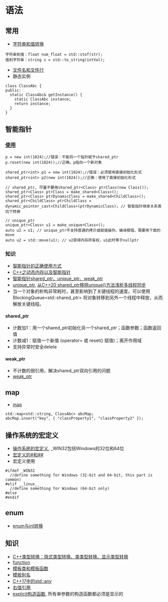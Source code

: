 # 语法
## 常用
* [字符串和值转换](https://www.programiz.com/cpp-programming/string-float-conversion)
```
字符串到值：float num_float = std::stof(str);
值到字符串：string s = std::to_string(intVal);
```
* [文件名和文件行](https://blog.csdn.net/nyist_zxp/article/details/107890791)
* 静态实例
```
class ClassAbc {
public:
  static ClassAbc& getInstance() {
    static ClassAbc instance;
    return instance;
  }
}
```

## 智能指针
### [使用](https://javajgs.com/archives/114676)
```
p = new int(1024);//错误：不能将一个指针赋予shared_ptr
p.reset(new int(1024));//正确。p指向一个新对象

shared_ptr<int> p1 = new int(1024);//错误：必须使用直接初始化形式
shared_ptr<int> p2(new int(1024));//正确：使用了直接初始化形式

// shared_ptr, 尽量不要用shared_ptr<Class> ptrClass(new Class());
shared_ptr<Class> ptrClass = make_shared<Class>();
shared_ptr<Class> ptrDynamicClass = make_shared<ChildClass>();
shared_ptr<ChildClass> ptrChildClass = dynamic_pointer_cast<ChildClass>(ptrDynamicClass); // 智能指针继承关系类向下转换

// unique_ptr
unique_ptr<Class> u1 = make_unique<Class>();
auto u2 = u1; // unique_ptr不支持普通的拷贝或赋值操作。编译报错，需要用下面的move
auto u2 = std::move(u1); // u2获得内存所有权，u1此时等于nullptr
```

### 知识
* [智能指针的正确使用方式](https://cloud.tencent.com/developer/article/1517336)
* [C++之动态内存以及智能指针](https://blog.csdn.net/weixin_43518637/article/details/110942288)
* [智能指针shared_ptr、unique_ptr、weak_ptr](https://blog.csdn.net/wanggao_1990/article/details/97932162)
* [unique_ptr](https://blog.csdn.net/afei__/article/details/80670283), [从C++20 shared_ptr移除unique()方法浅析多线程同步](https://blog.csdn.net/zxpoiu/article/details/111255182)
* 当一个对象的析构非常耗时，甚至影响到了关键线程的速度。可以使用BlockingQueue<std::shared_ptr<void>> 将对象转移到另外一个线程中释放，从而解放关键线程。

#### shared_ptr
* 计数加1：用一个shared_ptr初始化另一个shared_ptr；函数参数；函数返回值
* 计数减1：赋值一个新值 (operator= 或 reset() 赋值)；离开作用域
* 支持异常时安全delete
#### weak_ptr
* 不计数的弱引用，解决shared_ptr双向引用的问题
* [weak_ptr](https://blog.csdn.net/c_base_jin/article/details/79440999)

## map
* [map](https://blog.csdn.net/sevenjoin/article/details/81943864)
```
std::map<std::string, ClassAbc> abcMap;
abcMap.insert("key", { "classProperty1", "classProperty2" });
```

## 操作系统的宏定义
* [操作系统的宏定义](https://blog.51cto.com/u_8081755/3351682), _WIN32包括Windows的32位和64位
* [宏定义的#和##](https://blog.csdn.net/qq_27074387/article/details/51646681)
* 宏定义使用
```
#ifdef _WIN32
  //define something for Windows (32-bit and 64-bit, this part is common)
#elif __linux__
  //define something for Windows (64-bit only)
#else
#endif
```

## enum
* [enum与int转换](https://blog.csdn.net/Dream_Weave/article/details/83411570)

## 知识
* [C++类型转换：隐式类型转换、类类型转换、显示类型转换](https://segmentfault.com/a/1190000016582440)
* [function](https://blog.csdn.net/weixin_43712770/article/details/120738647)
* [模板类和模板函数](http://c.biancheng.net/view/320.html)
* [模板别名](https://wizardforcel.gitbooks.io/cpp-11-faq/content/55.html)
* [C++17中的std::any](https://hedzr.com/c++/variant/any-in-c++17/)
* [右值引用](https://changkun.de/modern-cpp/zh-cn/03-runtime/index.html#3-3-%E5%8F%B3%E5%80%BC%E5%BC%95%E7%94%A8)
* [explicit构造函数](https://www.cnblogs.com/likebeta/archive/2012/07/31/explicit.html), 所有单参数的构造函数都必须是显示的
